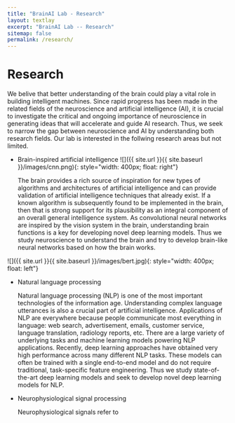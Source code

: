 ```yaml
---
title: "BrainAI Lab - Research"
layout: textlay
excerpt: "BrainAI Lab -- Research"
sitemap: false
permalink: /research/
---
```


# Research

We belive that better understanding of the brain could play a vital role in building intelligent machines. Since rapid progress has been made in the related fields of the neuroscience and artificial intelligence (AI), it is crucial to investigate the critical and ongoing importance of neuroscience in generating ideas that will accelerate and guide AI research. Thus, we seek to narrow the gap between neuroscience and AI by understanding both research fields. Our lab is interested in the follwing research areas but not limited.

- Brain-inspired artificial intelligence ![]({{ site.url }}{{ site.baseurl }}/images/cnn.png){: style="width: 400px; float: right"}
  
  The brain provides a rich source of inspiration for new types of algorithms and architectures of artificial intelligence and can provide validation of artificial intelligence techniques that already exist. If a known algorithm is subsequently found to be implemented in the brain, then that is strong support for its plausibility as an integral component of an overall general intelligence system. As convolutional neural networks are inspired by the vision system in the brain, understanding brain functions is a key for developing novel deep learning models. Thus we study neuroscience to understand the brain and try to develop brain-like neural networks based on how the brain works.
  
![]({{ site.url }}{{ site.baseurl }}/images/bert.jpg){: style="width: 400px; float: left"}


- Natural language processing 
  
  Natural language processing (NLP) is one of the most important technologies of the information age. Understanding complex language utterances is also a crucial part of artificial intelligence. Applications of NLP are everywhere because people communicate most everything in language: web search, advertisement, emails, customer service, language translation, radiology reports, etc. There are a large variety of underlying tasks and machine learning models powering NLP applications. Recently, deep learning approaches have obtained very high performance across many different NLP tasks. These models can often be trained with a single end-to-end model and do not require traditional, task-specific feature engineering. Thus we study state-of-the-art deep learning models and seek to develop novel deep learning models for NLP. 
  
 - Neurophysiological signal processing
 
   Neurophysiological signals refer to 






